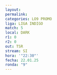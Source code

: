 ```yaml
---
layout: 
permalink: 
categories: LO9 PROMO
liga: LIGA INDIGO
match: 5
local: DARK
r1: 0
r2: 0
out: TSR
stream: SI
hora: '"22:30"'
fecha: 22.01.25
ronda: "9"
---
```

